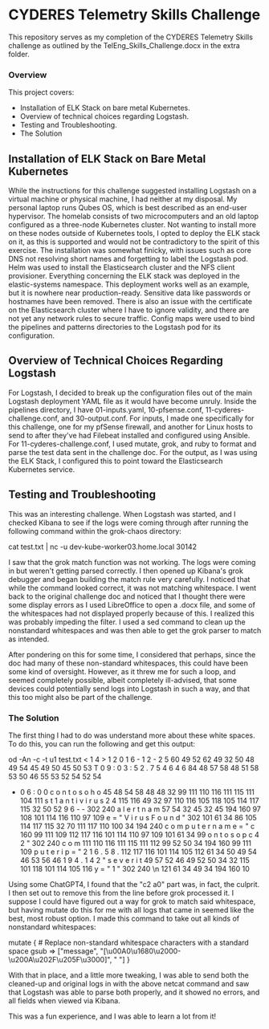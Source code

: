 # CYDERES Telemetry Skills Challenge

This repository serves as my completion of the CYDERES Telemetry Skills challenge as outlined by the TelEng_Skills_Challenge.docx in the extra folder.

### Overview

This project covers:

- Installation of ELK Stack on bare metal Kubernetes.
- Overview of technical choices regarding Logstash.
- Testing and Troubleshooting.
- The Solution

## Installation of ELK Stack on Bare Metal Kubernetes

While the instructions for this challenge suggested installing Logstash on a virtual machine or physical machine, I had neither at my disposal. My personal laptop runs Qubes OS, which is best described as an end-user hypervisor. The homelab consists of two microcomputers and an old laptop configured as a three-node Kubernetes cluster. Not wanting to install more on these nodes outside of Kubernetes tools, I opted to deploy the ELK stack on it, as this is supported and would not be contradictory to the spirit of this exercise. The installation was somewhat finicky, with issues such as core DNS not resolving short names and forgetting to label the Logstash pod. Helm was used to install the Elasticsearch cluster and the NFS client provisioner. Everything concerning the ELK stack was deployed in the elastic-systems namespace. This deployment works well as an example, but it is nowhere near production-ready. Sensitive data like passwords or hostnames have been removed. There is also an issue with the certificate on the Elasticsearch cluster where I have to ignore validity, and there are not yet any network rules to secure traffic. Config maps were used to bind the pipelines and patterns directories to the Logstash pod for its configuration.


## Overview of Technical Choices Regarding Logstash

For Logstash, I decided to break up the configuration files out of the main Logstash deployment YAML file as it would have become unruly. Inside the pipelines directory, I have 01-inputs.yaml, 10-pfsense.conf, 11-cyderes-challenge.conf, and 30-output.conf. For inputs, I made one specifically for this challenge, one for my pfSense firewall, and another for Linux hosts to send to after they've had Filebeat installed and configured using Ansible. For 11-cyderes-challenge.conf, I used mutate, grok, and ruby to format and parse the test data sent in the challenge doc. For the output, as I was using the ELK Stack, I configured this to point toward the Elasticsearch Kubernetes service.


## Testing and Troubleshooting

This was an interesting challenge. When Logstash was started, and I checked Kibana to see if the logs were coming through after running the following command within the grok-chaos directory:

cat test.txt | nc -u dev-kube-worker03.home.local 30142

I saw that the grok match function was not working. The logs were coming in but weren't getting parsed correctly. I then opened up Kibana's grok debugger and began building the match rule very carefully. I noticed that while the command looked correct, it was not matching whitespace. I went back to the original challenge doc and noticed that I thought there were some display errors as I used LibreOffice to open a .docx file, and some of the whitespaces had not displayed properly because of this. I realized this was probably impeding the filter. I used a sed command to clean up the nonstandard whitespaces and was then able to get the grok parser to match as intended.

After pondering on this for some time, I considered that perhaps, since the doc had many of these non-standard whitespaces, this could have been some kind of oversight. However, as it threw me for such a loop, and seemed completely possible, albeit completely ill-advised, that some devices could potentially send logs into Logstash in such a way, and that this too might also be part of the challenge.


### The Solution

The first thing I had to do was understand more about these white spaces. To do this, you can run the following and get this output:

od -An -c -t u1 test.txt
   <   1   4   >   1   	2   0   1   6   -   1   2   -   2   5
  60  49  52  62  49  32  50  48  49  54  45  49  50  45  50  53
   T   0   9   :   0   3   :   5   2   .   7   5   4   6   4   6
  84  48  57  58  48  51  58  53  50  46  55  53  52  54  52  54
   -   0   6   :   0   0   	c   o   n   t   o   s   o   h   o
  45  48  54  58  48  48  32  99 111 110 116 111 115 111 104 111
   s   t   1   	a   n   t   i   v   i   r   u   s   	2   4
 115 116  49  32  97 110 116 105 118 105 114 117 115  32  50  52
   9   6   	-   	- 302 240   a   l   e   r   t   n   a   m
  57  54  32  45  32  45 194 160  97 108 101 114 116 110  97 109
   e   =   "   V   i   r   u   s   	F   o   u   n   d   " 302
 101  61  34  86 105 114 117 115  32  70 111 117 110 100  34 194
 240   c   o   m   p   u   t   e   r   n   a   m   e   =   "   c
 160  99 111 109 112 117 116 101 114 110  97 109 101  61  34  99
   o   n   t   o   s   o   p   c   4   2   " 302 240   c   o   m
 111 110 116 111 115 111 112  99  52  50  34 194 160  99 111 109
   p   u   t   e   r   i   p   =   "   2   1   6   .   5   8   .
 112 117 116 101 114 105 112  61  34  50  49  54  46  53  56  46
   1   9   4   .   1   4   2   "   	s   e   v   e   r   i   t
  49  57  52  46  49  52  50  34  32 115 101 118 101 114 105 116
   y   =   "   1   " 302 240  \n
 121  61  34  49  34 194 160  10


Using some ChatGPT4, I found that the "c2 a0" part was, in fact, the culprit. I then set out to remove this from the line before grok processed it. I suppose I could have figured out a way for grok to match said whitespace, but having mutate do this for me with all logs that came in seemed like the best, most robust option. I made this command to take out all kinds of nonstandard whitespaces:


mutate {
    # Replace non-standard whitespace characters with a standard space
    gsub => ["message", "[\\u00A0\\u1680\\u2000-\\u200A\\u202F\\u205F\\u3000]", " "]
}

With that in place, and a little more tweaking, I was able to send both the cleaned-up and original logs in with the above netcat command and saw that Logstash was able to parse both properly, and it showed no errors, and all fields when viewed via Kibana.

This was a fun experience, and I was able to learn a lot from it!
